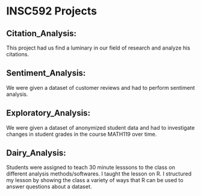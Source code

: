 # INSC592 Projects

## Citation_Analysis:
This project had us find a luminary in our field of research and analyze his citations.

## Sentiment_Analysis:
We were given a dataset of customer reviews and had to perform sentiment analysis.

## Exploratory_Analysis:
We were given a dataset of anonymized student data and had to investigate changes in student grades in the course MATH119 over time.

## Dairy_Analysis:
Students were assigned to teach 30 minute lesssons to the class on different analysis methods/softwares. I taught the lesson on R. I structured my lesson by showing the class a variety of ways that R can be used to answer questions about a dataset.
